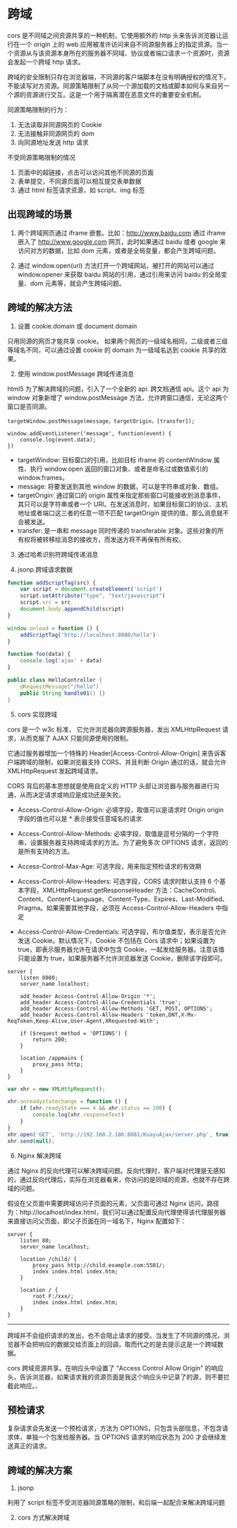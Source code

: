 # 跨域

cors 是不同域之间资源共享的一种机制，它使用额外的 http 头来告诉浏览器让运行在一个 origin 上的 web 应用被准许访问来自不同源服务器上的指定资源。当一个资源从与该资源本身所在的服务器不同域、协议或者端口请求一个资源时，资源会发起一个跨域 http 请求。

跨域的安全限制只存在浏览器端，不同源的客户端脚本在没有明确授权的情况下，不能读写对方资源。同源策略限制了从同一个源加载的文档或脚本如何与来自另一个源的资源进行交互。这是一个用于隔离潜在恶意文件的重要安全机制。


同源策略限制的行为：

1. 无法读取非同源网页的 Cookie
2. 无法接触非同源网页的 dom
3. 向同源地址发送 http 请求

不受同源策略限制的情况

1. 页面中的超链接，点击可以访问其他不同源的页面
2. 表单提交，不同源页面可以相互提交表单数据
3. 通过 html 标签请求资源，如 script、img 标签


## 出现跨域的场景

1. 两个跨域网页通过 iframe 嵌套。比如：http://www.baidu.com 通过 iframe 嵌入了 http://www.google.com 网页，此时如果通过 baidu 或者 google 来访问对方的数据，比如 dom 元素，或者是全局变量，都会产生跨域问题。

2. 通过 window.open(url) 方法打开一个跨域网站，被打开的网站可以通过 window.opener 来获取 baidu 网站的引用，通过引用来访问 baidu 的全局变量、dom 元素等，就会产生跨域问题。

## 跨域的解决方法

1. 设置 cookie.domain 或 document.domain 

只用同源的网页才能共享 cookie。 如果两个网页的一级域名相同，二级或者三级等域名不同，可以通过设置 cookie 的 domain 为一级域名达到 cookie 共享的效果。

2. 使用 window.postMessage 跨域传递消息

html5 为了解决跨域的问题，引入了一个全新的 api: 跨文档通信 api。这个 api 为 window 对象新增了 window.postMessage 方法，允许跨窗口通信，无论这两个窗口是否同源。

```
targetWindow.postMessage(message，targetOrigin，[transfer]);

window.addEventListener('message', function(event) {
    console.log(event.data);
})
```

- targetWindow: 目标窗口的引用，比如目标 iframe 的 contentWindow 属性、执行 window.open 返回的窗口对象、或者是命名过或数值索引的 window.frames。
- message: 将要发送到其他 window 的数据，可以是字符串或对象、数组。
- targetOrigin: 通过窗口的 origin 属性来指定那些窗口可能接收到消息事件，其只可以是字符串或者一个 URI。在发送消息时，如果目标窗口的协议、主机地址或者端口这三者的任意一项不匹配 targetOrigin 提供的值，那么消息就不会被发送。
- transfer: 是一串和 message 同时传递的 transferable 对象。这些对象的所有权将被转移给消息的接收方，而发送方将不再保有所有权。

3. 通过哈希识别符跨域传递消息

4. jsonp 跨域请求数据

```javascript
function addScriptTag(src) {
    var script = document.createElement('script')
    script.setAttribute("type", "text/javascript")
    script.src = src
    document.body.appendChild(script)
}

window.onload = function () {
    addScriptTag('http://localhost:8080/hello')
}

function foo(data) {
    console.log('ajax' + data)
}
```

```java
public class HelloController {
    @RequestMessage("/hello")
    public String handle01() {}
}
```

5. cors 实现跨域

cors 是一个 w3c 标准， 它允许浏览器向跨源服务器，发出 XMLHttpRequest 请求，从而克服了 AJAX 只能同源使用的限制。

它通过服务器增加一个特殊的 Header[Access-Control-Allow-Origin] 来告诉客户端跨域的限制，如果浏览器支持 CORS、并且判断 Origin 通过的话，就会允许 XMLHttpRequest 发起跨域请求。

CORS 背后的基本思想就是使用自定义的 HTTP 头部让浏览器与服务器进行沟通，从而决定请求或响应是成功还是失败。

- Access-Control-Allow-Origin: 必填字段，取值可以是请求时 Origin origin 字段的值也可以是 * 表示接受任意域名的请求

- Access-Control-Allow-Methods: 必填字段，取值是逗号分隔的一个字符串，设置服务器支持跨域请求的方法。为了避免多次 OPTIONS 请求，返回的是所有支持的方法。

- Access-Control-Max-Age: 可选字段，用来指定预检请求的有效期

- Access-Control-Allow-Headers: 可选字段，CORS 请求时默认支持 6 个基本字段，XMLHttpRequest.getResponseHeader 方法：CacheControl、Content、Content-Language、Content-Type、Expires、Last-Modified、Pragma。如果需要其他字段，必须在 Access-Control-Allow-Headers 中指定

- Access-Control-Allow-Credentials: 可选字段，布尔值类型，表示是否允许发送 Cookie。默认情况下，Cookie 不包括在 Cors 请求中；如果设置为 true，即表示服务器允许在请求中包含 Cookie，一起发给服务器。注意该值只能设置为 true，如果服务器不允许浏览器发送 Cookie，删除该字段即可。

```
server {
    listen 8080;
    server_name localhost;
    
    add_header Access-Control-Allow-Origin '*';
    add_header Access-Control-Allow-Credentials 'true';
    add_header Access-Control-Allow-Methods 'GET, POST, OPTIONS';
    add_header Access-Control-Allow-Headers 'token,DNT,X-Mx-ReqToken,Keep-Alive,User-Agent,XRequested-With';
    
    if ($request_method = 'OPTIONS') {
        return 200;
    }

    location /appmains {
        proxy_pass http;
    }
}
```

```javascript
var xhr = new XMLHttpRequest();

xhr.onreadystatechange = function () {
    if (xhr.readyState === 4 && xhr.status == 200) {
        console.log(xhr.responseText)
    }
}
xhr.open('GET', 'http://192.168.2.186:8081/KuayuAjax/server.php', true);
xhr.send(null);
```

6. Nginx 解决跨域

通过 Nginx 的反向代理可以解决跨域问题。反向代理时，客户端对代理是无感知的，通过反向代理后，实际在浏览器看来，你访问的是同域的资源，也就不存在跨域的问题。

假设在父页面中需要跨域访问子页面的元素，父页面可通过 Nginx 访问，路径为：http://localhost/index.html，我们可以通过配置反向代理使得该代理服务器来直接访问父页面，即父子页面在同一域名下，Nginx 配置如下：

```
server {
    listen 80;
    server_name localhost;

    location /child/ {
        proxy_pass http://child.example.com:5501/;
        index index.html index.htm;
    }

    location / {
        root F:/xxx/;
        index index.html index.htm;
    }
}
```

---------------------


跨域并不会组织请求的发出，也不会阻止请求的接受。当发生了不同源的情况，浏览器不会把响应的数据交给页面上的回调，取而代之的是去提示这是一个跨域数据。

cors 跨域资源共享。在响应头中设置了 “Access Control Allow Origin" 的响应头，告诉浏览器，如果请求我的资源页面是我这个响应头中记录了的源，则不要拦截此响应。、

## 预检请求

复杂请求会先发送一个预检请求，方法为 OPTIONS，只包含头部信息，不包含请求体，单独一个包发给服务器。当 OPTIONS 请求的响应状态为 200 才会继续发送真正的请求。

## 跨域的解决方案

1. jsonp

利用了 script 标签不受浏览器同源策略的限制，和后端一起配合来解决跨域问题

2. cors  方式解决跨域


